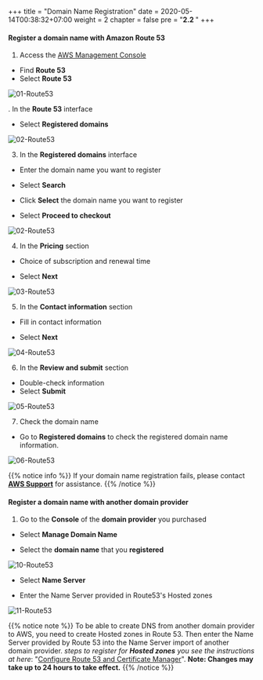 +++
title = "Domain Name Registration"
date = 2020-05-14T00:38:32+07:00
weight = 2
chapter = false
pre = "<b>2.2 </b>"
+++

#### Register a domain name with Amazon Route 53

1. Access the [AWS Management Console](https://aws.amazon.com/vi/free/?gclid=CjwKCAjw_ZC2BhAQEiwAXSgClvWbbk-Y8aK5QEAweAN7K8tLmdmvIiZuLvrcXaHfX9HrfLJlZr3U2xoC6y4QAvD_BwE&trk=c4f45c53-585c-4b31-8fbf-d39fbcdc603a&sc_channel=ps&ef_id=CjwKCAjw_ZC2BhAQEiwAXSgClvWbbk-Y8aK5QEAweAN7K8tLmdmvIiZuLvrcXaHfX9HrfLJlZr3U2xoC6y4QAvD_BwE:G:s&s_kwcid=AL!4422!3!637354294239!e!!g!!aws!19043613274!143453611386&all-free-tier.sort-by=item.additionalFields.SortRank&all-free-tier.sort-order=asc&awsf.Free%20Tier%20Types=*all&awsf.Free%20Tier%20Categories=*all)

- Find **Route 53**
- Select **Route 53**

![01-Route53](/images/2/2-03-domain.png?width=90pc)

. In the **Route 53** interface

- Select **Registered domains**

![02-Route53](/images/2/2-04-domain.png?width=90pc)

3. In the **Registered domains** interface

- Enter the domain name you want to register

- Select **Search**

- Click **Select** the domain name you want to register

- Select **Proceed to checkout**

![02-Route53](/images/2/2-05-domain.png?width=90pc)

4. In the **Pricing** section

- Choice of subscription and renewal time

- Select **Next**

![03-Route53](/images/2/2-06-domain.png?width=90pc)

5. In the **Contact information** section

- Fill in contact information

- Select **Next**

![04-Route53](/images/2/2-07-domain.png?width=90pc)

6. In the **Review and submit** section

- Double-check information
- Select **Submit**

![05-Route53](/images/2/2-08-domain.png?width=90pc)

7. Check the domain name

- Go to **Registered domains** to check the registered domain name information.

![06-Route53](/images/2/2-09-domain.png?width=90pc)

{{% notice info %}}
If your domain name registration fails, please contact [**AWS Support**](https://support.console.aws.amazon.com/) for assistance.
{{% /notice %}}

#### Register a domain name with another domain provider

1. Go to the **Console** of the **domain provider** you purchased

- Select **Manage Domain Name**

- Select the **domain name** that you **registered**

![10-Route53](/images/2/2-10-domain.png?width=90pc)

- Select **Name Server**

- Enter the Name Server provided in Route53's Hosted zones

![11-Route53](/images/2/2-11-domain.png?width=90pc)

{{% notice note %}}
To be able to create DNS from another domain provider to AWS, you need to create Hosted zones in Route 53. Then enter the Name Server provided by Route 53 into the Name Server import of another domain provider. _steps to register for **Hosted zones** you see the instructions at here_: "[Configure Route 53 and Certificate Manager](3-deployment-frontend/3-Route53-ACM)". **Note: Changes may take up to 24 hours to take effect.**
{{% /notice %}}

